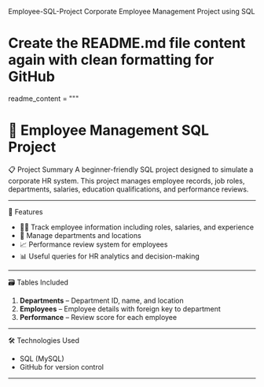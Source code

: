 Employee-SQL-Project
Corporate Employee Management Project using SQL
# Create the README.md file content again with clean formatting for GitHub
readme_content = """
# 💼 Employee Management SQL Project

📋 Project Summary
A beginner-friendly SQL project designed to simulate a corporate HR system. This project manages employee records, job roles, departments, salaries, education qualifications, and performance reviews.

---

🧱 Features
- 👨‍💼 Track employee information including roles, salaries, and experience
- 🏢 Manage departments and locations
- 📈 Performance review system for employees
- 📊 Useful queries for HR analytics and decision-making

---

🗃️ Tables Included
1. **Departments** – Department ID, name, and location
2. **Employees** – Employee details with foreign key to department
3. **Performance** – Review score for each employee

---

🛠 Technologies Used
- SQL (MySQL)
- GitHub for version control

---


